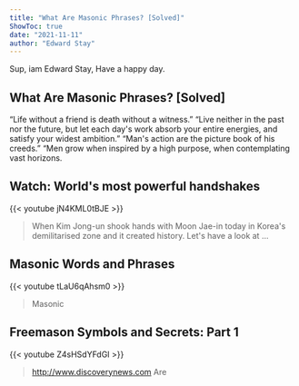 ```yaml
---
title: "What Are Masonic Phrases? [Solved]"
ShowToc: true 
date: "2021-11-11"
author: "Edward Stay" 
---
```


Sup, iam Edward Stay, Have a happy day.
## What Are Masonic Phrases? [Solved]
“Life without a friend is death without a witness.” “Live neither in the past nor the future, but let each day's work absorb your entire energies, and satisfy your widest ambition.” “Man's action are the picture book of his creeds.” “Men grow when inspired by a high purpose, when contemplating vast horizons.

## Watch: World's most powerful handshakes
{{< youtube jN4KML0tBJE >}}
>When Kim Jong-un shook hands with Moon Jae-in today in Korea's demilitarised zone and it created history. Let's have a look at ...

## Masonic Words and Phrases
{{< youtube tLaU6qAhsm0 >}}
>Masonic

## Freemason Symbols and Secrets: Part 1
{{< youtube Z4sHSdYFdGI >}}
>http://www.discoverynews.com Are 

